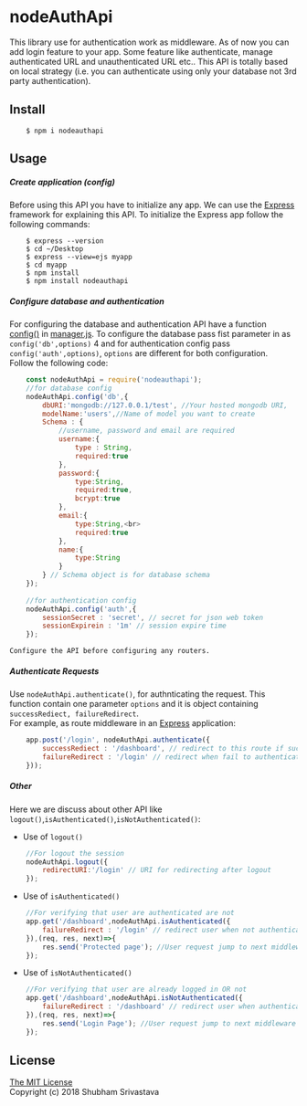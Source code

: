 # nodeAuthApi
This library use for authentication work as middleware. As of now you can add login feature to your app. 
Some feature like authenticate, manage authenticated URL and unauthenticated URL etc.. 
This API is totally based on local strategy (i.e. you can authenticate using only your database not 3rd party authentication).

## Install
```
    $ npm i nodeauthapi 
```

## Usage
##### Create application *(config)*
Before using this API you have to initialize any app. We can use the 
[Express](http://expressjs.com/en/starter/installing.html) framework for explaining this API. 
To initialize the Express app follow the following commands:
```
    $ express --version
    $ cd ~/Desktop
    $ express --view=ejs myapp
    $ cd myapp
    $ npm install
    $ npm install nodeauthapi
```

##### Configure database and authentication
For configuring the database and authentication API have a function [config()](./lib/manager) in 
[manager.js](./lib/manager.js). To configure the database pass fist parameter in as `config('db',options)` 4
and for authentication config pass `config('auth',options)`, `options` are different for both configuration.<br> 
Follow the following code:
```javascript
    const nodeAuthApi = require('nodeauthapi');
    //for database config
    nodeAuthApi.config('db',{
        dbURI:'mongodb://127.0.0.1/test', //Your hosted mongodb URI,
        modelName:'users',//Name of model you want to create
        Schema : {
            //username, password and email are required
            username:{
                type : String,
                required:true
            },
            password:{
                type:String,
                required:true,
                bcrypt:true
            },
            email:{
                type:String,<br>
                required:true
            },
            name:{
                type:String
            }
        } // Schema object is for database schema
    });
    
    //for authentication config
    nodeAuthApi.config('auth',{
        sessionSecret : 'secret', // secret for json web token
        sessionExpirein : '1m' // session expire time
    });
```
`Configure the API before configuring any routers.`
##### Authenticate Requests
Use `nodeAuthApi.authenticate()`, for authnticating the request. This function contain one parameter `options`
and it is object containing `successRediect, failureRedirect`.<br>
For example, as route middleware in an [Express](http://expressjs.com/en/starter/installing.html) application:
```javascript
    app.post('/login', nodeAuthApi.authenticate({
        successRediect : '/dashboard', // redirect to this route if successfully logged in
        failureRedirect : '/login' // redirect when fail to authenticate
    }));
```
##### Other
Here we are discuss about other API like `logout()`,`isAuthenticated()`,`isNotAuthenticated()`:<br>
* Use of `logout()`
```javascript
    //For logout the session
    nodeAuthApi.logout({
        redirectURI:'/login' // URI for redirecting after logout
    });
```
* Use of `isAuthenticated()`<br>
```javascript
    //For verifying that user are authenticated are not
    app.get('/dashboard',nodeAuthApi.isAuthenticated({
        failureRedirect : '/login' // redirect user when not authenticated
    }),(req, res, next)=>{
        res.send('Protected page'); //User request jump to next middleware if user is authenticated
    });
```
* Use of `isNotAuthenticated()`<br>
```javascript
    //For verifying that user are already logged in OR not
    app.get('/dashboard',nodeAuthApi.isNotAuthenticated({
        failureRedirect : '/dashboard' // redirect user when authenticated
    }),(req, res, next)=>{
        res.send('Login Page'); //User request jump to next middleware if user is not authenticated
    });
```
## License
[The MIT License](https://opensource.org/licenses/MIT)<br>
Copyright (c) 2018 Shubham Srivastava
